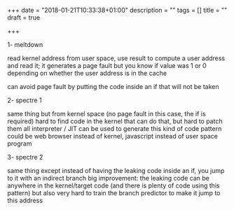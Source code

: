 +++
date = "2018-01-21T10:33:38+01:00"
description = ""
tags = []
title = ""
draft = true

+++

1- meltdown 

read kernel address from user space, use result to compute a user address and read it; it generates a page fault but you know if value was 1 or 0 depending on whether the user address is in the cache

can avoid page fault by putting the code inside an if that will not be taken

2- spectre 1

same thing but from kernel space (no page fault in this case, the if is required)
hard to find code in the kernel that can do that, but hard to patch them all
interpreter / JIT can be used to generate this kind of code pattern
could be web browser instead of kernel, javascript instead of user space program

3- spectre 2

same thing except instead of having the leaking code inside an if, you jump to it with an indirect branch
big improvement: the leaking code can be anywhere in the kernel/target code (and there is plenty of code using this pattern)
but also very hard to train the branch predictor to make it jump to this address